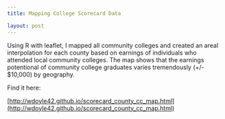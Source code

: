 ```yaml
---
title: Mapping College Scorecard Data 

layout: post
---
```


Using R with leaflet, I mapped all community colleges and created an areal interpolation for each county based on earnings of individuals who attended local community colleges. The map shows that the earnings potentional of community college graduates varies tremendously (+/- $10,000) by geography.

Find it here:

[http://wdoyle42.github.io/scorecard_county_cc_map.html](http://wdoyle42.github.io/scorecard_county_cc_map.html)